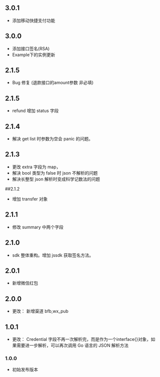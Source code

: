 ## 3.0.1
*  添加移动快捷支付功能

## 3.0.0
*  添加接口签名(RSA)
*  Example下的实例更新

## 2.1.5  
* Bug 修复 (退款接口的amount参数 非必填)

## 2.1.5  
* refund 增加 status 字段    

## 2.1.4
* 解决 get list 时参数为空会 panic 的问题。

## 2.1.3  
* 更改 extra 字段为 map，
* 解决 bool 类型为 false 时 json 不解析的问题
* 解决长整型 json 解析时变成科学记数法的问题

##2.1.2
* 增加 transfer 对象

## 2.1.1
* 修改 summary 中两个字段

## 2.1.0
* sdk 整体重构。增加 jssdk 获取签名方法。

## 2.0.1
* 新增微信红包

## 2.0.0
* 更改：
新增渠道 bfb,wx_pub

## 1.0.1
* 更改：
Credential 字段不再一次解析完，而是作为一个interface{}对象，如果需要进一步解析，可以再次调用 Go 语言的 JSON 解析方法

### 1.0.0
* 初始发布版本
